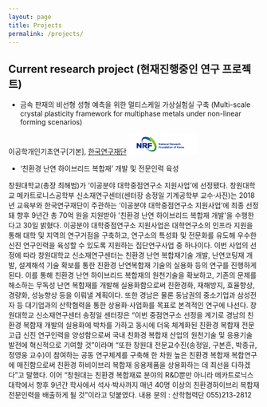 ```yaml
---
layout: page
title: Projects
permalink: /projects/
---
```


## Current research project (현재진행중인 연구 프로젝트)

- 금속 판재의 비선형 성형 예측을 위한 멀티스케일 가상실험실 구축
(Multi-scale crystal plasticity framework for multiphase metals under non-linear forming scenarios)

이공학개인기초연구[기본], [한국연구재단](http://www.nrf.re.kr/) <img src='/images/nrf.jpg' width='140'>

- ‘친환경 난연 하이브리드 복합재’ 개발 및 전문인력 육성


창원대학교(총장 최해범)가 ‘이공분야 대학중점연구소 지원사업’에 선정됐다.
창원대학교 메카트로니스공학부 신소재연구센터(센터장 송정일 기계공학부 교수·사진)는 2018년 교육부와 한국연구재단이 주관하는 ‘이공분야 대학중점연구소 지원사업’에 최종 선정돼 향후 9년간 총 70억 원을 지원받아 '친환경 난연 하이브리드 복합재 개발'을 수행한다고 30일 밝혔다.
이공분야 대학중점연구소 지원사업은 대학연구소의 인프라 지원을 통해 대학 및 지역의 연구거점을 구축하고, 연구소의 특성화 및 전문화를 유도해 우수한 신진 연구인력을 육성할 수 있도록 지원하는 집단연구사업 중 하나이다.
이번 사업의 선정에 따라 창원대학교 신소재연구센터는 친환경 난연 복합재기술 개발, 난연코팅재 개발, 설계해석 기술 확보를 통한 친환경 난연복합재 기술의 실용화 등의 연구를 진행하게 된다.
이를 통해 친환경 난연 하이브리드 복합재의 원천기술을 확보하고, 기존의 문제를 해소하는 무독성 난연 복합재를 개발해 실용화함으로써 친환경화, 재해방지, 효율향상, 경량화, 성능향상 등을 이뤄낼 계획이다. 또한 경남은 물론 동남권의 중소기업과 삼성전자 등 대기업과의 산학협력을 통한 상용화·사업화를 목표로 본격적인 연구에 나선다.
창원대학교 신소재연구센터 송정일 센터장은 “이번 중점연구소 선정을 계기로 경남의 친환경 복합재 개발의 실용화에 박차를 가하고 동시에 더욱 체계화된 친환경 복합재 전문 고급 신진 연구인력을 양성함으로써 국내 친화경 복합재 산업의 원천기술 및 응용기술 발전에 혁신적으로 기여할 것”이라며 “또한 창원대 전문교수진(송정일, 구본흔, 박종규, 정영웅 교수)이 참여하는 공동 연구체계를 구축해 한 차원 높은 친환경 복합재 복합연구에 매진함으로써 친환경 하비이브리 복합재 응용제품을 상용화하는 데 최선을 다하겠다”고 말했다.
이어 “창원대는 친환경 복합재료 분야의 R&D뿐만 아니라 메카트로닉스 대학에서 향후 9년간 학사에서 석사·박사까지 매년 40명 이상의 친환경하이브리 복합재 전문인력을 배출하게 될 것”이라고 덧붙였다.
내용 문의 : 산학협력단
055)213-2812
